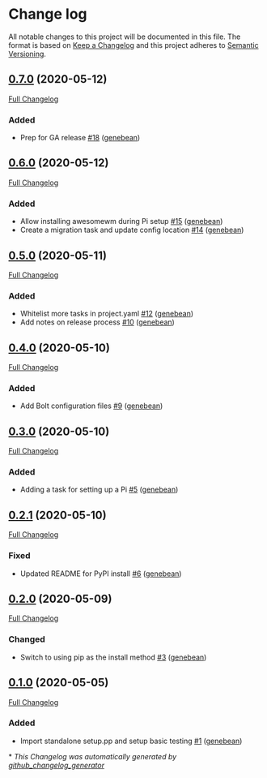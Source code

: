 # Change log

All notable changes to this project will be documented in this file. The format is based on [Keep a Changelog](http://keepachangelog.com/en/1.0.0/) and this project adheres to [Semantic Versioning](http://semver.org).

## [0.7.0](https://github.com/genebean/genebean-piweatherrock/tree/0.7.0) (2020-05-12)

[Full Changelog](https://github.com/genebean/genebean-piweatherrock/compare/0.6.0...0.7.0)

### Added

- Prep for GA release [\#18](https://github.com/genebean/genebean-piweatherrock/pull/18) ([genebean](https://github.com/genebean))

## [0.6.0](https://github.com/genebean/genebean-piweatherrock/tree/0.6.0) (2020-05-12)

[Full Changelog](https://github.com/genebean/genebean-piweatherrock/compare/0.5.0...0.6.0)

### Added

- Allow installing awesomewm during Pi setup [\#15](https://github.com/genebean/genebean-piweatherrock/pull/15) ([genebean](https://github.com/genebean))
- Create a migration task and update config location [\#14](https://github.com/genebean/genebean-piweatherrock/pull/14) ([genebean](https://github.com/genebean))

## [0.5.0](https://github.com/genebean/genebean-piweatherrock/tree/0.5.0) (2020-05-11)

[Full Changelog](https://github.com/genebean/genebean-piweatherrock/compare/0.4.0...0.5.0)

### Added

- Whitelist more tasks in project.yaml [\#12](https://github.com/genebean/genebean-piweatherrock/pull/12) ([genebean](https://github.com/genebean))
- Add notes on release process [\#10](https://github.com/genebean/genebean-piweatherrock/pull/10) ([genebean](https://github.com/genebean))

## [0.4.0](https://github.com/genebean/genebean-piweatherrock/tree/0.4.0) (2020-05-10)

[Full Changelog](https://github.com/genebean/genebean-piweatherrock/compare/0.3.0...0.4.0)

### Added

- Add Bolt configuration files [\#9](https://github.com/genebean/genebean-piweatherrock/pull/9) ([genebean](https://github.com/genebean))

## [0.3.0](https://github.com/genebean/genebean-piweatherrock/tree/0.3.0) (2020-05-10)

[Full Changelog](https://github.com/genebean/genebean-piweatherrock/compare/0.2.1...0.3.0)

### Added

- Adding a task for setting up a Pi [\#5](https://github.com/genebean/genebean-piweatherrock/pull/5) ([genebean](https://github.com/genebean))

## [0.2.1](https://github.com/genebean/genebean-piweatherrock/tree/0.2.1) (2020-05-10)

[Full Changelog](https://github.com/genebean/genebean-piweatherrock/compare/0.2.0...0.2.1)

### Fixed

- Updated README for PyPI install [\#6](https://github.com/genebean/genebean-piweatherrock/pull/6) ([genebean](https://github.com/genebean))

## [0.2.0](https://github.com/genebean/genebean-piweatherrock/tree/0.2.0) (2020-05-09)

[Full Changelog](https://github.com/genebean/genebean-piweatherrock/compare/0.1.0...0.2.0)

### Changed

- Switch to using pip as the install method [\#3](https://github.com/genebean/genebean-piweatherrock/pull/3) ([genebean](https://github.com/genebean))

## [0.1.0](https://github.com/genebean/genebean-piweatherrock/tree/0.1.0) (2020-05-05)

[Full Changelog](https://github.com/genebean/genebean-piweatherrock/compare/b45be57e92c6bfe8c1e3ac3267a37aee586855bc...0.1.0)

### Added

- Import standalone setup.pp and setup basic testing [\#1](https://github.com/genebean/genebean-piweatherrock/pull/1) ([genebean](https://github.com/genebean))



\* *This Changelog was automatically generated by [github_changelog_generator](https://github.com/github-changelog-generator/github-changelog-generator)*
